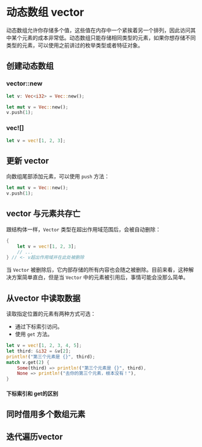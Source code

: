 
# 动态数组 vector

动态数组允许你存储多个值，这些值在内存中一个紧挨着另一个排列，因此访问其中某个元素的成本非常低。动态数组只能存储相同类型的元素，如果你想存储不同类型的元素，可以使用之前讲过的枚举类型或者特征对象。

## 创建动态数组

### vector::new

```rust
let v: Vec<i32> = Vec::new();
```

```rust
let mut v = Vec::new(); 
v.push(1);
```

### vec![]

```rust
let v = vec![1, 2, 3];
```

## 更新 vector

向数组尾部添加元素，可以使用 `push` 方法：
```rust
let mut v = Vec::new(); 
v.push(1);
```

## vector 与元素共存亡

跟结构体一样，`Vector` 类型在超出作用域范围后，会被自动删除：
```rust
{ 
	let v = vec![1, 2, 3]; 
	// ... 
} // <- v超出作用域并在此处被删除
```

当 `Vector` 被删除后，它内部存储的所有内容也会随之被删除。目前来看，这种解决方案简单直白，但是当 `Vector` 中的元素被引用后，事情可能会没那么简单。

## 从vector 中读取数据

读取指定位置的元素有两种方式可选：

-   通过下标索引访问。
-   使用 `get` 方法。
```rust
let v = vec![1, 2, 3, 4, 5]; 
let third: &i32 = &v[2]; 
println!("第三个元素是 {}", third); 
match v.get(2) { 
	Some(third) => println!("第三个元素是 {}", third), 
	None => println!("去你的第三个元素，根本没有！"), 
}
```

#### 下标索引和 get的区别


## 同时借用多个数组元素


## 迭代遍历vector



